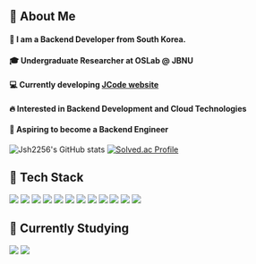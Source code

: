 <div>
  <!--Body-->
  
  ## 👀 About Me
  #### :wave: I am a Backend Developer from South Korea.
  #### :mortar_board: Undergraduate Researcher at OSLab @ JBNU
  #### :computer: Currently developing [JCode website](https://jcode.jbnu.ac.kr/about)
  #### :fire: Interested in Backend Development and Cloud Technologies
  #### :dart: Aspiring to become a Backend Engineer
  
  ![Jsh2256's GitHub stats](https://github-readme-stats.vercel.app/api?username=Jsh2256&show_icons=true&theme=radical)
  [![Solved.ac Profile](http://mazassumnida.wtf/api/v2/generate_badge?boj=jsh2256)](https://solved.ac/jsh2256/)
  
  ## 🧱 Tech Stack
  <!--Language-->
  <img src="https://img.shields.io/badge/C++-00599C?style=flat-square&logo=C%2B%2B&logoColor=white"/>
  <img src="https://img.shields.io/badge/Python-3776AB?style=flat-square&logo=Python&logoColor=white"/>
  <img src="https://img.shields.io/badge/JavaScript-F7DF1E?style=flat-square&logo=JavaScript&logoColor=black"/>
  
  <!--Frontend-->
  <img src="https://img.shields.io/badge/React-61DAFB?style=flat-square&logo=React&logoColor=black"/>
  
  <!--Backend & Database-->
  <img src="https://img.shields.io/badge/Node.js-339933?style=flat-square&logo=Node.js&logoColor=white"/>
  <img src="https://img.shields.io/badge/MariaDB-003545?style=flat-square&logo=MariaDB&logoColor=white"/>
  
  <!--DevOps & Tools-->
  <img src="https://img.shields.io/badge/AWS-232F3E?style=flat-square&logo=Amazon%20AWS&logoColor=white"/>
  <img src="https://img.shields.io/badge/Serverless-FD5750?style=flat-square&logo=Serverless&logoColor=white"/>
  <img src="https://img.shields.io/badge/Docker-2496ED?style=flat-square&logo=Docker&logoColor=white"/>
  <img src="https://img.shields.io/badge/Kubernetes-326CE5?style=flat-square&logo=Kubernetes&logoColor=white"/>
  <img src="https://img.shields.io/badge/Git-F05032?style=flat-square&logo=Git&logoColor=white"/>
  <img src="https://img.shields.io/badge/GitHub-181717?style=flat-square&logo=GitHub&logoColor=white"/>
  
  ## 📖 Currently Studying
  <!--Java-->
  <img src="https://img.shields.io/badge/Java-007396?style=flat-square&logo=Java&logoColor=white"/>
  <!--Spring-->
  <img src="https://img.shields.io/badge/Spring-6DB33F?style=flat-square&logo=Spring&logoColor=white"/>
  
</div>

<!--
**Jsh2256/Jsh2256** is a ✨ *special* ✨ repository because its `README.md` (this file) appears on your GitHub profile.
Here are some ideas to get you started:
- Hi there 👋
- 🔭 I'm currently working on ...
- 🌱 I'm currently learning ...
- 👯 I'm looking to collaborate on ...
- 🤔 I'm looking for help with ...
- 💬 Ask me about ...
- 📫 How to reach me: ...
- 😄 Pronouns: ...
- ⚡ Fun fact: ...
-->
